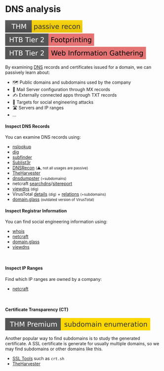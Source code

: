 # DNS analysis

[![passiverecon](../../../_badges/thm/passiverecon.svg)](https://tryhackme.com/room/passiverecon)
[![footprinting](../../../_badges/htb/footprinting.svg)](https://academy.hackthebox.com/course/preview/footprinting)
[![web_information_gathering](../../../_badges/htb/web_information_gathering.svg)](https://academy.hackthebox.com/course/preview/information-gathering---web-edition)

<div class="row row-cols-lg-2"><div>

By examining [DNS](/operating-systems/networking/protocols/dns.md) records and certificates issued for a domain, we can passively learn about:

* 🗺️ Public domains and subdomains used by the company
* 📮 Mail Server configuration through MX records
* ✍️ Externally connected apps through TXT records
* 🧑 Targets for social engineering attacks
* 🛣️ Servers and IP ranges
* ...

#### Inspect DNS Records

You can examine DNS records using:

* [nslookup](/operating-systems/networking/protocols/dns.md#nslookup-ipdomain-lookup)
* [dig](/operating-systems/networking/protocols/dns.md#dig-ipdomain-lookup)
* [subfinder](/cybersecurity/red-team/tools/enumeration/dns/subfinder.md)
* [Sublist3r](/cybersecurity/red-team/tools/enumeration/dns/sublist3r.md)
* [DNSRecon](/cybersecurity/red-team/tools/enumeration/dns/dnsrecon.md) <small>(⚠️, not all usages are passive)</small>
* [TheHarvester](tools/theHarvester.md)
* [dnsdumpster](https://dnsdumpster.com/) <small>(+subdomains)</small>
* netcraft [searchdns](https://searchdns.netcraft.com/)/[sitereport](https://sitereport.netcraft.com/)
* [viewdns](https://viewdns.info/) <small>(dig)</small>
* VirusTotal [details](https://www.virustotal.com/gui/domain/example.com/details) <small>(dig)</small> + [relations](https://www.virustotal.com/gui/domain/example.com/relations) <small>(+subdomains)</small>
* [domain.glass](https://domain.glass/) <small>(outdated version of VirusTotal)</small>
</div><div>

#### Inspect Registrar Information

You can find social engineering information using:

* [whois](/operating-systems/networking/protocols/dns.md#whois-domain-registrar-data)
* [netcraft](https://sitereport.netcraft.com/)
* [domain.glass](https://domain.glass/)
* [viewdns](https://viewdns.info/)

<br>

#### Inspect IP Ranges

Find which IP ranges are owned by a company:

* [netcraft](https://sitereport.netcraft.com/)

<br>

#### Certificate Transparency (CT)

[![subdomainenumeration](../../../_badges/thmp/subdomainenumeration.svg)](https://tryhackme.com/room/subdomainenumeration)

Another popular way to find subdomains is to study the generated certificate. A SSL certificate is generate for usually multiple domains, so we may find subdomains or other domains like this.

*  [SSL Tools](/operating-systems/networking/protocols/ssl-tls.md#find-certificates-given-a-domain) such as `crt.sh`
* [TheHarvester](tools/theHarvester.md)
</div></div>